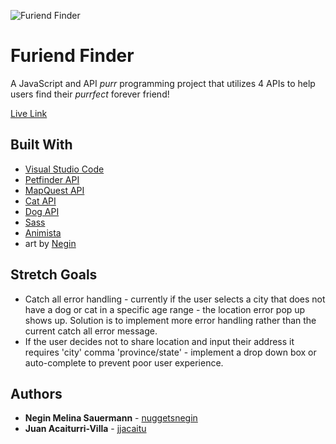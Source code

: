 
![Furiend Finder](https://i.imgur.com/O8dyaDQ.png)
# Furiend Finder
A JavaScript and API *purr* programming project that utilizes 4 APIs to help users find their *purrfect* forever friend!

[Live Link](https://nejuaning.github.io/furiendFinder/)

## Built With

* [Visual Studio Code](https://code.visualstudio.com/) 
* [Petfinder API](https://www.petfinder.com/developers/)
* [MapQuest API](https://developer.mapquest.com/)
* [Cat API](https://thecatapi.com/)
* [Dog API](https://dog.ceo/dog-api/)
* [Sass](https://sass-lang.com/)
* [Animista](https://animista.net/)
* art by [Negin](https://github.com/nuggetsnegin)



## Stretch Goals
* Catch all error handling - currently if the user selects a city that does not have a dog or cat in a specific age range - the location error pop up shows up. Solution is to implement more error handling rather than the current catch all error message.
* If the user decides not to share location and input their address it requires 'city' comma 'province/state' - implement a drop down box or auto-complete to prevent poor user experience.

## Authors

* **Negin Melina Sauermann** - [nuggetsnegin](https://github.com/nuggetsnegin)
* **Juan Acaiturri-Villa** - [jjacaitu](https://github.com/jjacaitu)
